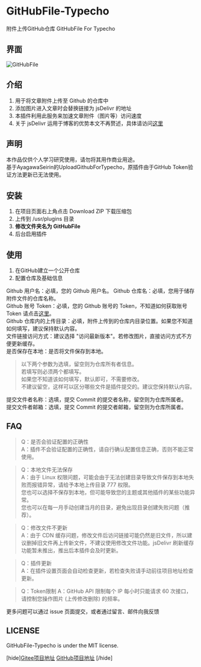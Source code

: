 # GitHubFile-Typecho

附件上传GitHub仓库  GitHubFile For Typecho

## 界面

![GitHubFile](//cdn.jsdelivr.net/gh/Jcean/BlogStatic@latest/usr/uploads/2021/09/2176525845.jpg)

## 介绍

1. 用于将文章附件上传至 Github 的仓库中
2. 添加图片进入文章时会替换链接为 js­De­livr 的地址
3. 本插件利用此服务来加速文章附件（图片等）访问速度
4. 关于 js­De­livr 运用于博客的优势本文不再赘述，具体请访问[这里](https://www.jcean.com/archives/68.html)

## 声明

本作品仅供个人学习研究使用，请勿将其用作商业用途。  
基于AyagawaSeirin的UploadGithubForTypecho，原插件由于GitHub Token验证方法更新已无法使用。

## 安装

1. 在项目页面右上角点击 Download ZIP 下载压缩包
2. 上传到 /usr/plugins 目录
3. **修改文件夹名为 GitHubFile**
4. 后台启用插件

## 使用

1. 在GitHub建立一个公开仓库
2. 配置仓库及基础信息
   
Github 用户名：必填，您的 Github 用户名。
Github 仓库名：必填，您用于储存附件文件的仓库名称。  
Github 账号 To­ken：必填，您的 Github 账号的 Token，不知道如何获取账号Token 请点击[这里](https://www.bilibili.com/read/cv4627037)。  
Github 仓库内的上传目录：必填，附件上传到的仓库内目录位置。如果您不知道如何填写，建议保持默认内容。  
文件链接访问方式：建议选择 "访问最新版本"。若修改图片，直接访问方式不方便更新缓存。  
是否保存在本地：是否将文件保存到本地。 
   
> 以下两个参数为选填，留空则为仓库所有者信息。    
> 若填写则必须两个都填写。  
> 如果您不知道该如何填写，默认即可，不需要修改。  
> 不建议留空，这样可以区分哪些文件是插件提交的。建议您保持默认内容。

提交文件者名称：选填，提交 Com­mit 的提交者名称，留空则为仓库所属者。  
提交文件者邮箱：选填，提交 Com­mit 的提交者邮箱，留空则为仓库所属者。
   

## FAQ

> Q：是否会验证配置的正确性  
> A：插件不会验证配置的正确性，请自行确认配置信息正确，否则不能正常使用。


> Q：本地文件无法保存  
> A：由于 Linux 权限问题，可能会由于无法创建目录导致文件保存到本地失败而报错异常，请给予本地上传目录 777 权限。  
> 您也可以选择不保存到本地，但可能导致您的主题或其他插件的某些功能异常。  
> 您也可以在每一月手动创建当月的目录，避免出现目录创建失败问题（推荐）。


> Q：修改文件不更新  
> A：由于 CDN 缓存问题，修改文件后访问链接可能仍然是旧文件，所以建议删掉旧文件再上传新文件，不建议使用修改文件功能。js­De­livr 刷新缓存功能暂未推出，推出后本插件会及时更新。


> Q：插件更新  
> A：在插件设置页面会自动检查更新，若检查失败请手动前往项目地址检查更新。


> Q：Token限制
> A：GitHub API 限制每个 IP 每小时只能请求 60 次接口，请控制您操作图片 (上传修改删除) 的频率。

更多问题可以通过 issue 页面提交，或者通过留言、邮件向我反馈

## LICENSE

GitHubFile-Typecho is under the MIT license.

[hide][Gitee项目地址](https://gitee.com/Jcean/GitHubFile-Typecho)
[GitHub项目地址](https://github.com/Jcean/GitHubFile-Typecho)
[/hide]